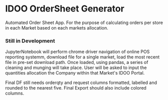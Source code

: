 # IDOO OrderSheet Generator
Automated Order Sheet App.  For the purpose of calculating orders per store in each Market based on each markets allocation.

### Still in Development

JupyterNotebook will perform chrome driver navigation of online POS reporting systemm, download file for a single market, load the most recent file in pre-set download path.  Once loaded, using pandas, a series of cleaning and munging will take place.  User will be asked to input the quantities allocation the Company within that Market's IDOO Portal. 

Final DF still needs orderqty and request columns formatted, labelled and rounded to the nearest five.  Final Export should also include colored columns.
